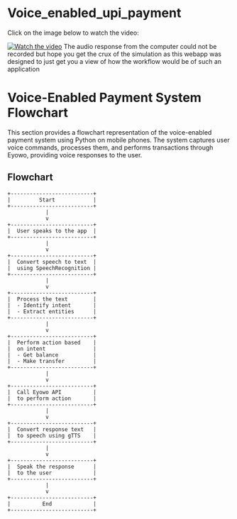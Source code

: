 # Voice_enabled_upi_payment

Click on the image below to watch the video:

[![Watch the video](https://github.com/user-attachments/assets/12109dea-4cd2-412e-b3cf-8c34a5dae19b)](https://drive.google.com/file/d/11--6V_XTbVQDYDbSfbG5CmlAzz6ltXyo/view?usp=sharing)
The audio response from the computer could not be recorded but hope you get the crux of the simulation as this webapp was designed to just get you a view of how the workflow would be of such an application 
# Voice-Enabled Payment System Flowchart

This section provides a flowchart representation of the voice-enabled payment system using Python on mobile phones. The system captures user voice commands, processes them, and performs transactions through Eyowo, providing voice responses to the user.

## Flowchart

```plaintext
+--------------------------+
|         Start            |
+--------------------------+
            |
            v
+--------------------------+
|  User speaks to the app  |
+--------------------------+
            |
            v
+--------------------------+
|  Convert speech to text  |
|  using SpeechRecognition |
+--------------------------+
            |
            v
+--------------------------+
|  Process the text        |
|  - Identify intent       |
|  - Extract entities      |
+--------------------------+
            |
            v
+--------------------------+
|  Perform action based    |
|  on intent               |
|  - Get balance           |
|  - Make transfer         |
+--------------------------+
            |
            v
+--------------------------+
|  Call Eyowo API          |
|  to perform action       |
+--------------------------+
            |
            v
+--------------------------+
|  Convert response text   |
|  to speech using gTTS    |
+--------------------------+
            |
            v
+--------------------------+
|  Speak the response      |
|  to the user             |
+--------------------------+
            |
            v
+--------------------------+
|          End             |
+--------------------------+



